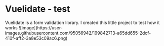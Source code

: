 <h1>Vuelidate - test</h1>
Vuelidate is a form validation library. I created this little project to test how it works
![image](https://user-images.githubusercontent.com/95056942/199842713-a65dd655-2dcf-410f-aff2-3a8e53c09ac6.png)
